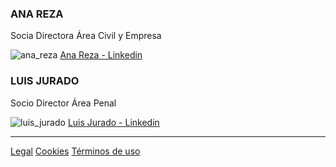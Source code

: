 ### ANA REZA

Socia Directora Área Civil y Empresa 

![ana_reza](https://user-images.githubusercontent.com/63341181/84498230-81cae200-acb0-11ea-852f-a325640dc051.jpg)
[Ana Reza - Linkedin](https://www.linkedin.com/in/ana-m%AA-reza-corti%F1as-72107570/ "Ana Reza - Linkedin")

### LUIS JURADO

Socio Director Área Penal

![luis_jurado](https://user-images.githubusercontent.com/63341181/84498586-395ff400-acb1-11ea-9709-0c3801825aa1.jpg)
[Luis Jurado - Linkedin](https://www.linkedin.com/in/luisjuradocano/ "Luis Jurado - Linkedin")

----------------------------------------------------------------------------------------------------------------------------------------
[Legal](https://perseusyrcabogados.com/legal.html "Legal")
[Cookies](https://perseusyrcabogados.com/cookies.html "Cookies")
[Términos de uso](https://perseusyrcabogados.com/terminos.html "Términos de uso")
